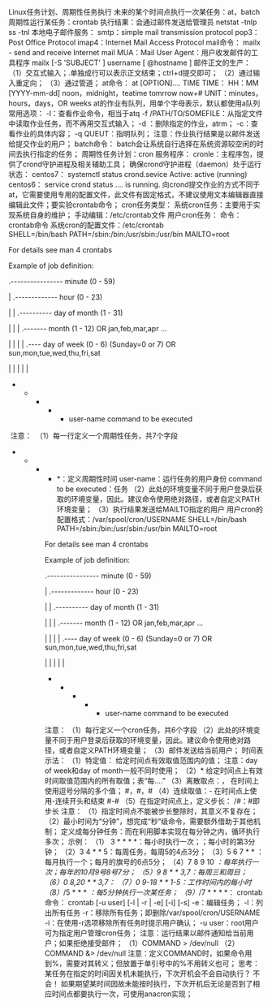Linux任务计划、周期性任务执行
	未来的某个时间点执行一次某任务：at，batch
	周期性运行某任务：crontab
		执行结果：会通过邮件发送给管理员
		netstat -tnlp
		ss -tnl
	本地电子邮件服务：
		smtp：simple mail transmission protocol
		pop3：Post Office Protocol
		imap4：Internet Mail Access Protocol
		mail命令：
			mailx - send and receive Internet mail
				MUA：Mail User Agent：用户收发邮件的工具程序
				mailx  [-S 'SUBJECT' ] username [ @hostname ]
					邮件正文的生产：
						（1）交互式输入；.单独成行可以表示正文结束；ctrl+d提交即可；
						（2）通过输入重定向；
						（3）通过管道；
	at命令：
		at [OPTION]…. TIME
			TIME：
				HH：MM [YYYY-mm-dd]
				noon，midnight，teatime
				tomrrow
				now+#
					UNIT：minutes，hours，days，OR weeks
			at的作业有队列，用单个字母表示，默认都使用a队列
			常用选项：
				-l：查看作业命令，相当于atq
				-f /PATH/TO/SOMEFILE：从指定文件中读取作业任务，而不再用交互式输入；
				-d  ：删除指定的作业，atrm；
				-c：查看作业的具体内容；
				-q QUEUT：指明队列；
			注意：作业执行结果是以邮件发送给提交作业的用户；
	batch命令：
		batch会让系统自行选择在系统资源较空闲的时间去执行指定的任务；
	周期性任务计划：cron
		服务程序：
			cronle：主程序包，提供了crond守护进程及相关辅助工具；
		确保crond守护进程（daemon）处于运行状态：
			centos7：
				systemctl status crond.sevice
					Active: active (running)
			centos6：
				service crond status
					…. is running.
		向crond提交作业的方式不同于at，它需要使用专用的配置文件，此文件有固定格式，不建议使用文本编辑器直接编辑此文件；要实验crontab命令；
			cron任务类型：
				系统cron任务：主要用于实现系统自身的维护；
					手动编辑：/etc/crontab文件
				用户cron任务：
					命令：crontab命令
			系统cron的配置文件：/etc/crontab   
				SHELL=/bin/bash
				PATH=/sbin:/bin:/usr/sbin:/usr/bin
				MAILTO=root
				

For details see man 4 crontabs

Example of job definition:

.---------------- minute (0 - 59)

|  .------------- hour (0 - 23)

|  |  .---------- day of month (1 - 31)

|  |  |  .------- month (1 - 12) OR jan,feb,mar,apr ...

|  |  |  |  .---- day of week (0 - 6) (Sunday=0 or 7) OR sun,mon,tue,wed,thu,fri,sat

|  |  |  |  |

*  *  *  *  * user-name  command to be executed

​			注意：
​				（1）每一行定义一个周期性任务，共7个字段

   * * * *  *：定义周期性时间
           		user-name：运行任务的用户身份
           		command to be executed：任务
           	（2）此处的环境变量不同于用户登录后获取的环境变量，因此。建议命令使用绝对路径，或者自定义PATH环境变量；
           	（3）执行结果发送给MAILTO指定的用户
           用户cron的配置格式：/var/spool/cron/USERNAME
           SHELL=/bin/bash
           PATH=/sbin:/bin:/usr/sbin:/usr/bin
           MAILTO=root

           For details see man 4 crontabs

           Example of job definition:

           .---------------- minute (0 - 59)

           |  .------------- hour (0 - 23)

           |  |  .---------- day of month (1 - 31)

           |  |  |  .------- month (1 - 12) OR jan,feb,mar,apr ...

           |  |  |  |  .---- day of week (0 - 6) (Sunday=0 or 7) OR sun,mon,tue,wed,thu,fri,sat

           |  |  |  |  |

           *  *  *  *  * user-name  command to be executed

           注意：
           	（1）每行定义一个cron任务，共6个字段
           	（2）此处的环境变量不同于用户登录后获取的环境变量，因此。建议命令使用绝对路径，或者自定义PATH环境变量；
           	（3）邮件发送给当前用户；
           时间表示法：
           （1）特定值：
           	给定时间点有效取值范围内的值；
           		注意：day of week和day of month一般不同时使用；
           （2）*
           	给定时间点上有效时间取值范围内的所有取值；表“每….”
           （3）离散取点：，
           	在时间上使用逗号分隔的多个值；
           	#，#，#
           （4）连续取值：-
           	在时间点上使用-连续开头和结束
           		#-#
           （5）在指定时间点上，定义步长：
           	/#：#即步长
           	注意：
           		（1）指定时间点不能被步长整除时，其意义不复存在；
           		（2）最小时间为“分钟”，想完成“秒”级命令，需要额外借助于其他机制；
           			定义成每分钟任务：而在利用脚本实现在每分钟之内，循环执行多次；
           示例：
           （1） 3 * * * *：每小时执行一次；；每小时的第3分钟；
           （2）3 4 * * 5：每周任务，每周5的4点3分；
           （3）5 6 7 * * ：每月执行一个；每月的旗号的6点5分；
           （4）7 8 9 10 *：每年执行一次；每年的10月9号8号7分；
           （5）9 8 * * 3,7：每周三和周日；
           （6）0 8,20 * * 3,7：
           （7）0 9-18 * * 1-5：工作时间内的每小时
           （8）*/5 * * * *：每5分钟执行一次某任务；
           （9）*/7 * * * *：
           crontab命令：
           crontab [-u user] [-l | -r | -e] [-i] [-s]
           	-e：编辑任务；
           	-l：列出所有任务
           	-r：移除所有任务；即删除/var/spool/cron/USERNAME
           	-i：在使用-r选项移除所有任务时提示用户确认；
           	-u user：root用户可为指定用户管理cron任务；
           注意：运行结果以邮件通知给当前用户；如果拒绝接受邮件；
           （1）COMMAND > /dev/null
           （2）COMMAND &> /dev/null
           注意：定义COMMAND时，如果命令用到%，需要对其转义；但放置于单引号中的%不用转义也可；
           思考：某任务在指定的时间因关机未能执行，下次开机会不会自动执行？
           不会！
           如果期望某时间因故未能按时执行，下次开机后无论是否到了相应时间点都要执行一次，可使用anacron实现；



